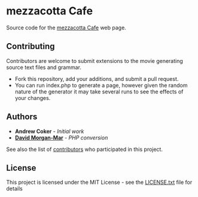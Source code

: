# mezzacotta Cafe

Source code for the [mezzacotta Cafe](http://www.mezzacotta.net/mezzacafe/) web page.

## Contributing

Contributors are welcome to submit extensions to the movie generating source text files and grammar.

* Fork this repository, add your additions, and submit a pull request.
* You can run index.php to generate a page, however given the random nature of the generator it may take several runs to see the effects of your changes.

## Authors

* **Andrew Coker** - *Initial work*
* **[David Morgan-Mar](https://github.com/dmmaus)** - *PHP conversion*

See also the list of [contributors](https://github.com/dmmaus/mezzacotta-cinematique/contributors) who participated in this project.

## License

This project is licensed under the MIT License - see the [LICENSE.txt](LICENSE.txt) file for details
